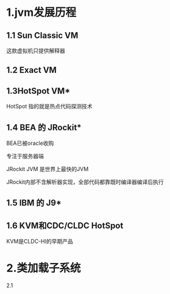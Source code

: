 # 1.jvm发展历程

## 1.1 Sun Classic VM

这款虚拟机只提供解释器 

## 1.2 Exact VM

## 1.3HotSpot VM*

HotSpot 指的就是热点代码探测技术

## 1.4 BEA 的 JRockit*

BEA已被oracle收购

专注于服务器端

JRockit JVM 是世界上最快的JVM

JRockit内部不含解析器实现，全部代码都靠既时编译器编译后执行

## 1.5 IBM 的 J9*

## 1.6 KVM和CDC/CLDC HotSpot

KVM是CLDC-HI的早期产品



# 2.类加载子系统

2.1



